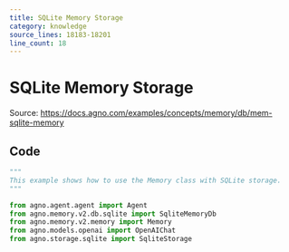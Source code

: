 ```yaml
---
title: SQLite Memory Storage
category: knowledge
source_lines: 18183-18201
line_count: 18
---
```


# SQLite Memory Storage
Source: https://docs.agno.com/examples/concepts/memory/db/mem-sqlite-memory



## Code

```python cookbook/agent_concepts/memory/sqlite_memory.py
"""
This example shows how to use the Memory class with SQLite storage.
"""

from agno.agent.agent import Agent
from agno.memory.v2.db.sqlite import SqliteMemoryDb
from agno.memory.v2.memory import Memory
from agno.models.openai import OpenAIChat
from agno.storage.sqlite import SqliteStorage


